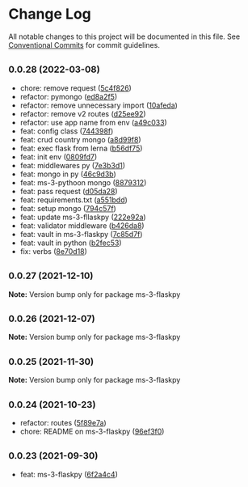 # Change Log

All notable changes to this project will be documented in this file.
See [Conventional Commits](https://conventionalcommits.org) for commit guidelines.

## <small>0.0.28 (2022-03-08)</small>

* chore: remove request ([5c4f826](https://github.com/gmahechas/erp/commit/5c4f826))
* refactor: pymongo ([ed8a2f5](https://github.com/gmahechas/erp/commit/ed8a2f5))
* refactor: remove unnecessary import ([10afeda](https://github.com/gmahechas/erp/commit/10afeda))
* refactor: remove v2 routes ([d25ee92](https://github.com/gmahechas/erp/commit/d25ee92))
* refactor: use app name from env ([a49c033](https://github.com/gmahechas/erp/commit/a49c033))
* feat: config class ([744398f](https://github.com/gmahechas/erp/commit/744398f))
* feat: crud country mongo ([a8d99f8](https://github.com/gmahechas/erp/commit/a8d99f8))
* feat: exec flask from lerna ([b56df75](https://github.com/gmahechas/erp/commit/b56df75))
* feat: init env ([0809fd7](https://github.com/gmahechas/erp/commit/0809fd7))
* feat: middlewares py ([7e3b3d1](https://github.com/gmahechas/erp/commit/7e3b3d1))
* feat: mongo in py ([46c9d3b](https://github.com/gmahechas/erp/commit/46c9d3b))
* feat: ms-3-pythoon mongo ([8879312](https://github.com/gmahechas/erp/commit/8879312))
* feat: pass request ([d05da28](https://github.com/gmahechas/erp/commit/d05da28))
* feat: requirements.txt ([a551bdd](https://github.com/gmahechas/erp/commit/a551bdd))
* feat: setup mongo ([794c57f](https://github.com/gmahechas/erp/commit/794c57f))
* feat: update ms-3-fllaskpy ([222e92a](https://github.com/gmahechas/erp/commit/222e92a))
* feat: validator middleware ([b426da8](https://github.com/gmahechas/erp/commit/b426da8))
* feat: vault in ms-3-flaskpy ([7c85d7f](https://github.com/gmahechas/erp/commit/7c85d7f))
* feat: vault in python ([b2fec53](https://github.com/gmahechas/erp/commit/b2fec53))
* fix: verbs ([8e70d18](https://github.com/gmahechas/erp/commit/8e70d18))





## <small>0.0.27 (2021-12-10)</small>

**Note:** Version bump only for package ms-3-flaskpy





## <small>0.0.26 (2021-12-07)</small>

**Note:** Version bump only for package ms-3-flaskpy





## <small>0.0.25 (2021-11-30)</small>

**Note:** Version bump only for package ms-3-flaskpy





## <small>0.0.24 (2021-10-23)</small>

* refactor: routes ([5f89e7a](https://github.com/gmahechas/erp/commit/5f89e7a))
* chore: README on ms-3-flaskpy ([96ef3f0](https://github.com/gmahechas/erp/commit/96ef3f0))





## <small>0.0.23 (2021-09-30)</small>

* feat: ms-3-flaskpy ([6f2a4c4](https://github.com/gmahechas/erp/commit/6f2a4c4))
